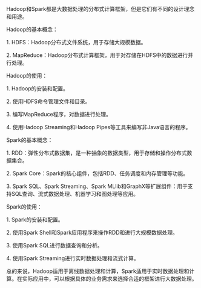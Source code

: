 Hadoop和Spark都是大数据处理的分布式计算框架，但是它们有不同的设计理念和用途。  
  
Hadoop的基本概念：  
  
1. HDFS：Hadoop分布式文件系统，用于存储大规模数据。  
  
2. MapReduce：Hadoop分布式计算框架，用于对存储在HDFS中的数据进行并行处理。  
  
Hadoop的使用：  
  
1. Hadoop的安装和配置。  
  
2. 使用HDFS命令管理文件和目录。  
  
3. 编写MapReduce程序，对数据进行处理。  
  
4. 使用Hadoop Streaming和Hadoop Pipes等工具来编写非Java语言的程序。  
  
Spark的基本概念：  
  
1. RDD：弹性分布式数据集，是一种抽象的数据类型，用于存储和操作分布式数据集合。  
  
2. Spark Core：Spark的核心组件，包括RDD、任务调度和内存管理等功能。  
  
3. Spark SQL、Spark Streaming、Spark MLlib和GraphX等扩展组件：用于支持SQL查询、流式数据处理、机器学习和图处理等应用。  
  
Spark的使用：  
  
1. Spark的安装和配置。  
  
2. 使用Spark Shell和Spark应用程序来操作RDD和进行大规模数据处理。  
  
3. 使用Spark SQL进行数据查询和分析。  
  
4. 使用Spark Streaming进行实时数据处理和流式计算。  
  
总的来说，Hadoop适用于离线数据处理和计算，Spark适用于实时数据处理和计算。在实际应用中，可以根据具体的业务需求来选择合适的框架进行大数据处理。